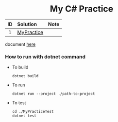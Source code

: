 <h1 align="center">
My C# Practice

</h1>

| ID  | Solution                    | Note |
| :-: | :-------------------------- | :--- |
|  1  | [MyPractice](./MyPractice/) |      |

document [here](./documents/)

### How to run with dotnet command

- To build

  ```shell
  dotnet build
  ```

- To run

  ```shell
  dotnet run --project ./path-to-project
  ```

- To test

  ```shell
  cd ./MyPracticeTest
  dotnet test
  ```
